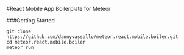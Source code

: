#React Mobile App Boilerplate for Meteor

###Getting Started

```
git clone https://github.com/dannyvassallo/meteor.react.mobile.boiler.git
cd meteor.react.mobile.boiler
meteor run
```
